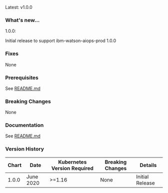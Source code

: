 Latest: v1.0.0

### What's new...

1.0.0:

  Initial release to support ibm-watson-aiops-prod 1.0.0

### Fixes

None

### Prerequisites

See [README.md](./README.md)

### Breaking Changes

None

### Documentation

See [README.md](./README.md)

### Version History

| Chart | Date              | Kubernetes Version Required | Breaking Changes | Details |
| ----- | ----------------- | --------------------------- | ---------------- | ------- |
| 1.0.0 | June 2020  | >=1.16                       | None             | Initial Release |
